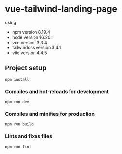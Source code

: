 # vue-tailwind-landing-page

using 
- npm version 8.19.4 
- node version 16.20.1
- vue version 3.3.4
- tailwindcss version 3.4.1
- vite version 4.4.5

## Project setup
```
npm install
```

### Compiles and hot-reloads for development
```
npm run dev
```

### Compiles and minifies for production
```
npm run build
```

### Lints and fixes files
```
npm run lint
```

